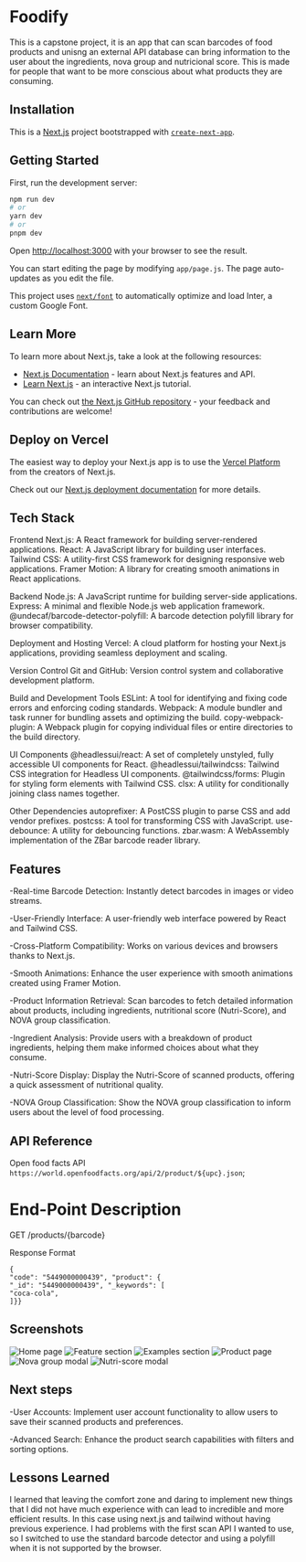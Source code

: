 # Foodify

This is a capstone project, it is an app that can scan barcodes of food products and unisng an external API database can bring information to the user about the ingredients, nova group and nutricional score. This is made for people that want to be more conscious about what products they are consuming.

## Installation

This is a [Next.js](https://nextjs.org/) project bootstrapped with [`create-next-app`](https://github.com/vercel/next.js/tree/canary/packages/create-next-app).

## Getting Started

First, run the development server:

```bash
npm run dev
# or
yarn dev
# or
pnpm dev
```

Open [http://localhost:3000](http://localhost:3000) with your browser to see the result.

You can start editing the page by modifying `app/page.js`. The page auto-updates as you edit the file.

This project uses [`next/font`](https://nextjs.org/docs/basic-features/font-optimization) to automatically optimize and load Inter, a custom Google Font.

## Learn More

To learn more about Next.js, take a look at the following resources:

- [Next.js Documentation](https://nextjs.org/docs) - learn about Next.js features and API.
- [Learn Next.js](https://nextjs.org/learn) - an interactive Next.js tutorial.

You can check out [the Next.js GitHub repository](https://github.com/vercel/next.js/) - your feedback and contributions are welcome!

## Deploy on Vercel

The easiest way to deploy your Next.js app is to use the [Vercel Platform](https://vercel.com/new?utm_medium=default-template&filter=next.js&utm_source=create-next-app&utm_campaign=create-next-app-readme) from the creators of Next.js.

Check out our [Next.js deployment documentation](https://nextjs.org/docs/deployment) for more details.

## Tech Stack

Frontend
Next.js: A React framework for building server-rendered applications.
React: A JavaScript library for building user interfaces.
Tailwind CSS: A utility-first CSS framework for designing responsive web applications.
Framer Motion: A library for creating smooth animations in React applications.

Backend
Node.js: A JavaScript runtime for building server-side applications.
Express: A minimal and flexible Node.js web application framework.
@undecaf/barcode-detector-polyfill: A barcode detection polyfill library for browser compatibility.

Deployment and Hosting
Vercel: A cloud platform for hosting your Next.js applications, providing seamless deployment and scaling.

Version Control
Git and GitHub: Version control system and collaborative development platform.

Build and Development Tools
ESLint: A tool for identifying and fixing code errors and enforcing coding standards.
Webpack: A module bundler and task runner for bundling assets and optimizing the build.
copy-webpack-plugin: A Webpack plugin for copying individual files or entire directories to the build directory.

UI Components
@headlessui/react: A set of completely unstyled, fully accessible UI components for React.
@headlessui/tailwindcss: Tailwind CSS integration for Headless UI components.
@tailwindcss/forms: Plugin for styling form elements with Tailwind CSS.
clsx: A utility for conditionally joining class names together.

Other Dependencies
autoprefixer: A PostCSS plugin to parse CSS and add vendor prefixes.
postcss: A tool for transforming CSS with JavaScript.
use-debounce: A utility for debouncing functions.
zbar.wasm: A WebAssembly implementation of the ZBar barcode reader library.

## Features

-Real-time Barcode Detection: Instantly detect barcodes in images or video streams.

-User-Friendly Interface: A user-friendly web interface powered by React and Tailwind CSS.

-Cross-Platform Compatibility: Works on various devices and browsers thanks to Next.js.

-Smooth Animations: Enhance the user experience with smooth animations created using Framer Motion.

-Product Information Retrieval: Scan barcodes to fetch detailed information about products, including ingredients, nutritional score (Nutri-Score), and NOVA group classification.

-Ingredient Analysis: Provide users with a breakdown of product ingredients, helping them make informed choices about what they consume.

-Nutri-Score Display: Display the Nutri-Score of scanned products, offering a quick assessment of nutritional quality.

-NOVA Group Classification: Show the NOVA group classification to inform users about the level of food processing.

## API Reference

Open food facts API
`https://world.openfoodfacts.org/api/2/product/${upc}.json`;

# End-Point Description

GET /products/{barcode}

Response Format

```
{
"code": "5449000000439", "product": {
"_id": "5449000000439", "_keywords": [
"coca-cola",
]}}
```

## Screenshots

![Home page](src/images/Screenshot-readme-1.png)
![Feature section](src/images/Screenshot-readme-2.png)
![Examples section](src/images/Screenshot-readme-3.png)
![Product page](src/images/Screenshot-readme-4.png)
![Nova group modal](src/images/Screenshot-readme-5.png)
![Nutri-score modal](src/images/Screenshot-readme-6.png)

## Next steps

-User Accounts: Implement user account functionality to allow users to save their scanned products and preferences.

-Advanced Search: Enhance the product search capabilities with filters and sorting options.

## Lessons Learned

I learned that leaving the comfort zone and daring to implement new things that I did not have much experience with can lead to incredible and more efficient results. In this case using next.js and tailwind without having previous experience. I had problems with the first scan API I wanted to use, so I switched to use the standard barcode detector and using a polyfill when it is not supported by the browser.

